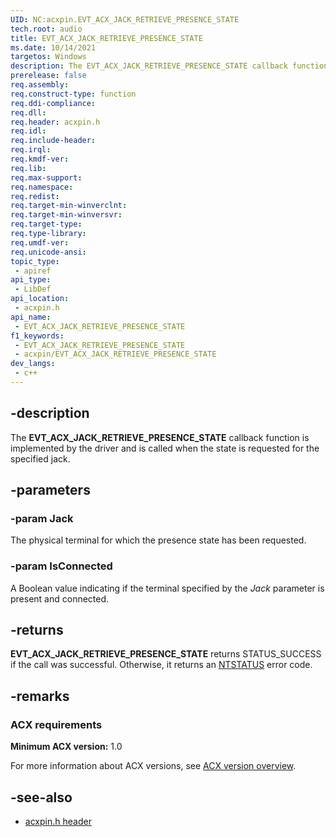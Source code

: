 ```yaml
---
UID: NC:acxpin.EVT_ACX_JACK_RETRIEVE_PRESENCE_STATE
tech.root: audio
title: EVT_ACX_JACK_RETRIEVE_PRESENCE_STATE
ms.date: 10/14/2021
targetos: Windows
description: The EVT_ACX_JACK_RETRIEVE_PRESENCE_STATE callback function is implemented by the driver and is called when the state is requested for the specified jack.
prerelease: false
req.assembly: 
req.construct-type: function
req.ddi-compliance: 
req.dll: 
req.header: acxpin.h
req.idl: 
req.include-header: 
req.irql: 
req.kmdf-ver: 
req.lib: 
req.max-support: 
req.namespace: 
req.redist: 
req.target-min-winverclnt: 
req.target-min-winversvr: 
req.target-type: 
req.type-library: 
req.umdf-ver: 
req.unicode-ansi: 
topic_type:
 - apiref
api_type:
 - LibDef
api_location:
 - acxpin.h
api_name:
 - EVT_ACX_JACK_RETRIEVE_PRESENCE_STATE
f1_keywords:
 - EVT_ACX_JACK_RETRIEVE_PRESENCE_STATE
 - acxpin/EVT_ACX_JACK_RETRIEVE_PRESENCE_STATE
dev_langs:
 - c++
---
```


## -description

The **EVT_ACX_JACK_RETRIEVE_PRESENCE_STATE** callback function is implemented by the driver and is called when the state is requested for the specified jack.

## -parameters

### -param Jack

The physical terminal for which the presence state has been requested.

### -param IsConnected

A Boolean value indicating if the terminal specified by the *Jack* parameter is present and connected.

## -returns

**EVT_ACX_JACK_RETRIEVE_PRESENCE_STATE** returns STATUS_SUCCESS if the call was successful. Otherwise, it returns an [NTSTATUS](/windows-hardware/drivers/kernel/using-ntstatus-values) error code.

## -remarks

### ACX requirements

**Minimum ACX version:** 1.0

For more information about ACX versions, see [ACX version overview](/windows-hardware/drivers/audio/acx-version-overview).

## -see-also

- [acxpin.h header](index.md)


